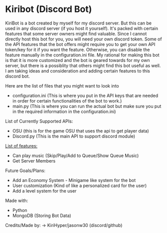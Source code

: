 # Kiribot (Discord Bot)

KiriBot is a bot created by myself for my discord server. But this can be used in any discord server (if you host it yourself). It's packed with certain features that some server owners might find valuable. Since I cannot directly host this bot for you, you will need your own discord token. Some of the API features that the bot offers might require you to get your own API token/key for it if you want the feature. Otherwise, you can disable the feature manually in the configuration.ini file. My rational for making this bot is that it is more customized and the bot is geared towards for my own server, but there is a possiblity that others might find this bot useful as well. I am taking ideas and consideration and adding certain features to this discord bot.

Here are the list of files that you might want to look into
- configuration.ini (This is where you put in the API keys that are needed in order for certain functionalities of the bot to work.)
- main.py (This is where you can run the actual bot but make sure you put in the required information in the configuration.ini)

List of Currently Supported APIs:
- OSU (this is for the game OSU that uses the api to get player data)
- Discord.py (This is the main API to support discord module)

<u> List of features: </u>
- Can play music (Skip/Play/Add to Queue/Show Queue Music)
- Get Server Members

Future Goals/Plans:
- Add an Economy System - Minigame like system for the bot
- User customization (Kind of like a personalized card for the user)
- Add a level system for the user

Made with:
- Python
- MongoDB (Storing Bot Data)

Credits/Made by:
-> KiriHyper/jasonw30 (discord/github)


